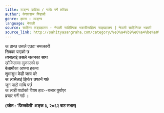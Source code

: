 ```yaml
---
title: व्यङ्ग्य कविता / माथि पर्ने तरिका
author: केशवराज पिँडाली
genre: हास्य – व्यङ्ग्य
language: नेपाली
source: साहित्य सङ्ग्रहालय - नेपाली साहित्यिक भकारीसाहित्य सङ्ग्रहालय | नेपाली साहित्यिक भकारी
source_link: http://sahityasangraha.com/category/%e0%a4%b9%e0%a4%be%e0%a4%b8%e0%a5%8d%e0%a4%af-%e0%a4%b5%e0%a5%8d%e0%a4%af%e0%a4%99%e0%a5%8d%e0%a4%97%e0%a5%8d%e0%a4%af/
---
```


ऊ ठान्छ उसले एउटा चमत्कारी  
सिक्का पाएको छ  
त्यसलाई उसले जतनका साथ  
खोकिलामा लुकाएको छ  
बेलामौका आफ्ना हकमा  
शुभाशुभ केही जान्न परे  
ऊ त्यसैलाई झिकेर उफार्ने गर्छ  
जुन पाटो माथि पर्छ  
ऊ त्यही पाटोको विषय हाट--बजार पुर्याएर  
प्रचार गर्ने गर्छ ।

**(स्रोत : 'फित्कौली' अङ्क ३, २०६२ बाट सभार)**

